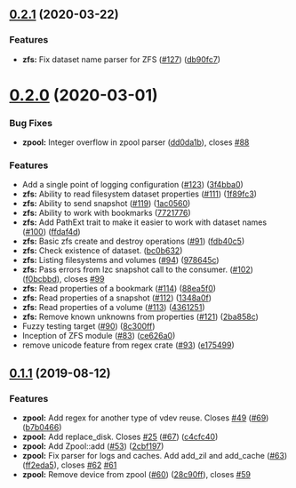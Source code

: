 ## [0.2.1](https://github.com/Inner-Heaven/libzetta-rs/compare/v0.2.0...v0.2.1) (2020-03-22)


### Features

* **zfs:** Fix dataset name parser for ZFS ([#127](https://github.com/Inner-Heaven/libzetta-rs/issues/127)) ([db90fc7](https://github.com/Inner-Heaven/libzetta-rs/commit/db90fc7))



# [0.2.0](https://github.com/Inner-Heaven/libzetta-rs/compare/v0.1.2...v0.2.0) (2020-03-01)


### Bug Fixes

* **zpool:** Integer overflow in zpool parser ([dd0da1b](https://github.com/Inner-Heaven/libzetta-rs/commit/dd0da1b)), closes [#88](https://github.com/Inner-Heaven/libzetta-rs/issues/88)


### Features

* Add a single point of logging configuration ([#123](https://github.com/Inner-Heaven/libzetta-rs/issues/123)) ([3f4bba0](https://github.com/Inner-Heaven/libzetta-rs/commit/3f4bba0))
* **zfs:** Ability to read filesystem dataset properties ([#111](https://github.com/Inner-Heaven/libzetta-rs/issues/111)) ([1f89fc3](https://github.com/Inner-Heaven/libzetta-rs/commit/1f89fc3))
* **zfs:** Ability to send snapshot ([#119](https://github.com/Inner-Heaven/libzetta-rs/issues/119)) ([1ac0560](https://github.com/Inner-Heaven/libzetta-rs/commit/1ac0560))
* **zfs:** Ability to work with bookmarks ([7721776](https://github.com/Inner-Heaven/libzetta-rs/commit/7721776))
* **zfs:** Add PathExt trait to make it easier to work with dataset names ([#100](https://github.com/Inner-Heaven/libzetta-rs/issues/100)) ([ffdaf4d](https://github.com/Inner-Heaven/libzetta-rs/commit/ffdaf4d))
* **zfs:** Basic zfs create and destroy operations ([#91](https://github.com/Inner-Heaven/libzetta-rs/issues/91)) ([fdb40c5](https://github.com/Inner-Heaven/libzetta-rs/commit/fdb40c5))
* **zfs:** Check existence of dataset. ([bc0b632](https://github.com/Inner-Heaven/libzetta-rs/commit/bc0b632))
* **zfs:** Listing filesystems and volumes ([#94](https://github.com/Inner-Heaven/libzetta-rs/issues/94)) ([978645c](https://github.com/Inner-Heaven/libzetta-rs/commit/978645c))
* **zfs:** Pass errors from lzc snapshot call to the consumer. ([#102](https://github.com/Inner-Heaven/libzetta-rs/issues/102)) ([f0bcbbd](https://github.com/Inner-Heaven/libzetta-rs/commit/f0bcbbd)), closes [#99](https://github.com/Inner-Heaven/libzetta-rs/issues/99)
* **zfs:** Read properties of a bookmark ([#114](https://github.com/Inner-Heaven/libzetta-rs/issues/114)) ([88ea5f0](https://github.com/Inner-Heaven/libzetta-rs/commit/88ea5f0))
* **zfs:** Read properties of a snapshot ([#112](https://github.com/Inner-Heaven/libzetta-rs/issues/112)) ([1348a0f](https://github.com/Inner-Heaven/libzetta-rs/commit/1348a0f))
* **zfs:** Read properties of a volume ([#113](https://github.com/Inner-Heaven/libzetta-rs/issues/113)) ([4361251](https://github.com/Inner-Heaven/libzetta-rs/commit/4361251))
* **zfs:** Remove known unknowns from properties ([#121](https://github.com/Inner-Heaven/libzetta-rs/issues/121)) ([2ba858c](https://github.com/Inner-Heaven/libzetta-rs/commit/2ba858c))
* Fuzzy testing target ([#90](https://github.com/Inner-Heaven/libzetta-rs/issues/90)) ([8c300ff](https://github.com/Inner-Heaven/libzetta-rs/commit/8c300ff))
* Inception of ZFS module ([#83](https://github.com/Inner-Heaven/libzetta-rs/issues/83)) ([ce626a0](https://github.com/Inner-Heaven/libzetta-rs/commit/ce626a0))
* remove unicode feature from regex crate ([#93](https://github.com/Inner-Heaven/libzetta-rs/issues/93)) ([e175499](https://github.com/Inner-Heaven/libzetta-rs/commit/e175499))


## [0.1.1](https://github.com/Inner-Heaven/libzetta-rs/compare/2cbf197...v0.1.1) (2019-08-12)


### Features

* **zpool:** Add regex for another type of vdev reuse. Closes [#49](https://github.com/Inner-Heaven/libzetta-rs/issues/49) ([#69](https://github.com/Inner-Heaven/libzetta-rs/issues/69)) ([b7b0466](https://github.com/Inner-Heaven/libzetta-rs/commit/b7b0466))
* **zpool:** Add replace_disk. Closes [#25](https://github.com/Inner-Heaven/libzetta-rs/issues/25) ([#67](https://github.com/Inner-Heaven/libzetta-rs/issues/67)) ([c4cfc40](https://github.com/Inner-Heaven/libzetta-rs/commit/c4cfc40))
* **zpool:** Add Zpool::add ([#53](https://github.com/Inner-Heaven/libzetta-rs/issues/53)) ([2cbf197](https://github.com/Inner-Heaven/libzetta-rs/commit/2cbf197))
* **zpool:** Fix parser for logs and caches. Add add_zil and add_cache ([#63](https://github.com/Inner-Heaven/libzetta-rs/issues/63)) ([ff2eda5](https://github.com/Inner-Heaven/libzetta-rs/commit/ff2eda5)), closes [#62](https://github.com/Inner-Heaven/libzetta-rs/issues/62) [#61](https://github.com/Inner-Heaven/libzetta-rs/issues/61)
* **zpool:** Remove device from zpool ([#60](https://github.com/Inner-Heaven/libzetta-rs/issues/60)) ([28c90ff](https://github.com/Inner-Heaven/libzetta-rs/commit/28c90ff)), closes [#59](https://github.com/Inner-Heaven/libzetta-rs/issues/59)
